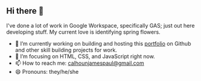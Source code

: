 ## Hi there 👋
I've done a lot of work in Google Workspace, specifically GAS; just out here developing stuff. My current love is identifying spring flowers.
- 🔭 I’m currently working on building and hosting this [portfolio](https://calhounjames.github.io/portfolio/) on Github and other skill building projects for work.
- 🌱 I’m focusing on HTML, CSS, and JavaScript right now.
- 📫 How to reach me: calhounjamespaul@gmail.com
- 😄 Pronouns: they/he/she

<!--
**calhounjames/calhounjames** is a ✨ _special_ ✨ repository because its `README.md` (this file) appears on your GitHub profile.

Here are some ideas to get you started:

- 🔭 I’m currently working on ...
- 🌱 I’m currently learning ...
- 👯 I’m looking to collaborate on ...
- 🤔 I’m looking for help with ...
- 💬 Ask me about ...
- 📫 How to reach me: ...
- 😄 Pronouns: ...
- ⚡ Fun fact: ...
-->
